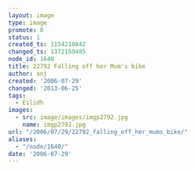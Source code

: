 ```yaml
---
layout: image
type: image
promote: 0
status: 1
created_ts: 1154210842
changed_ts: 1372159485
node_id: 1640
title: 22792 Falling off her Mum's bike
author: anj
created: '2006-07-29'
changed: '2013-06-25'
tags:
  - Eilidh
images:
  - src: image/images/imgp2792.jpg
    name: imgp2792.jpg
url: "/2006/07/29/22792_falling_off_her_mums_bike/"
aliases:
  - "/node/1640/"
date: '2006-07-29'
---
```


